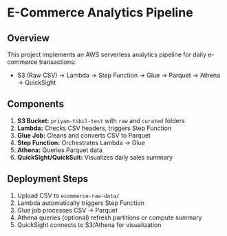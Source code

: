 # E-Commerce Analytics Pipeline

## Overview
This project implements an AWS serverless analytics pipeline for daily e-commerce transactions:
- S3 (Raw CSV) → Lambda → Step Function → Glue → Parquet → Athena → QuickSight

## Components
1. **S3 Bucket:** `priyam-tibil-test` with `raw` and `curated` folders
2. **Lambda:** Checks CSV headers, triggers Step Function
3. **Glue Job:** Cleans and converts CSV to Parquet
4. **Step Function:** Orchestrates Lambda → Glue
5. **Athena:** Queries Parquet data
6. **QuickSight/QuickSuit:** Visualizes daily sales summary

## Deployment Steps
1. Upload CSV to `ecommerce-raw-data/`
2. Lambda automatically triggers Step Function
3. Glue job processes CSV → Parquet
4. Athena queries (optional) refresh partitions or compute summary
5. QuickSight connects to S3/Athena for visualization